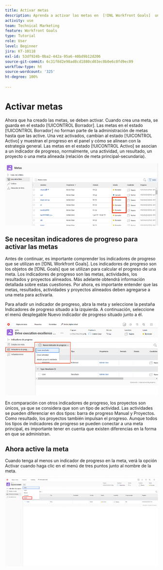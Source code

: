 ```yaml
---
title: Activar metas
description: Aprenda a activar las metas en  [!DNL Workfront Goals]  una vez creadas.
activity: use
team: Technical Marketing
feature: Workfront Goals
type: Tutorial
role: User
level: Beginner
jira: KT-10118
exl-id: 53df924b-0ba2-442a-95a6-40bd9b12d206
source-git-commit: 6c31f8d2e98ad8cd1880cd03ec0b0e6c0fd9ec09
workflow-type: ht
source-wordcount: '325'
ht-degree: 100%

---
```


# Activar metas

Ahora que ha creado las metas, se deben activar. Cuando crea una meta, se guarda en el estado [!UICONTROL Borrador]. Las metas en el estado [!UICONTROL Borrador] no forman parte de la administración de metas hasta que las active. Una vez activados, cambian al estado [!UICONTROL Activo] y muestran el progreso en el panel y cómo se alinean con la estrategia general. Las metas en el estado [!UICONTROL Activo] se asocian a un indicador de progreso, normalmente, una actividad, un resultado, un proyecto o una meta alineada (relación de meta principal-secundaria).

![Captura de pantalla de una meta en Workfront Goals en un estado de borrador](assets/04-workfront-goals-activate-goals.png)

## Se necesitan indicadores de progreso para activar las metas

Antes de continuar, es importante comprender los indicadores de progreso que se utilizan en [!DNL Workfront Goals]. Los indicadores de progreso son los objetos de [!DNL Goals] que se utilizan para calcular el progreso de una meta. Los indicadores de progreso son las metas, actividades, los resultados y proyectos alineados. Más adelante obtendrá información detallada sobre estas cuestiones. Por ahora, es importante entender que las metas, resultados, actividades y proyectos alineados deben agregarse a una meta para activarla.

Para añadir un indicador de progreso, abra la meta y seleccione la pestaña Indicadores de progreso situado a la izquierda. A continuación, seleccione el menú desplegable Nuevo indicador de progreso situado junto a él.

![Captura de pantalla que muestra resultados, actividades y proyectos, e indicadores de progreso de las metas.](assets/05-workfront-goals-progress-indicators.png)

En comparación con otros indicadores de progreso, los proyectos son únicos, ya que se considera que son un tipo de actividad. Las actividades se pueden diferenciar en dos tipos: barra de progreso Manual y Proyectos. Como resultado, los proyectos también impulsan el progreso. Aunque todos los tipos de indicadores de progreso se pueden conectar a una meta principal, es importante tener en cuenta que existen diferencias en la forma en que se administran.

## Ahora active la meta

Cuando tenga al menos un indicador de progreso en la meta, verá la opción Activar cuando haga clic en el menú de tres puntos junto al nombre de la meta.

![Captura de pantalla que muestra cómo activar una meta.](assets/activate-a-goal-with-a-result.png)
